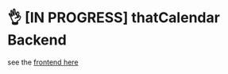 # 👌 [IN PROGRESS] thatCalendar Backend

see the [frontend here](https://github.com/fraulueneburg/thatcalendar-fe)
